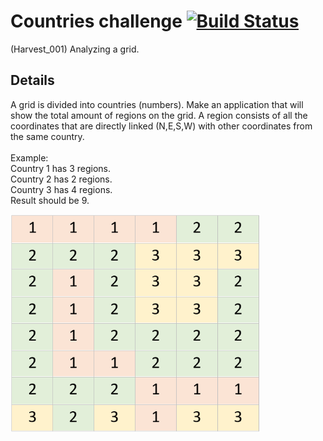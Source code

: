 # Countries challenge [![Build Status](https://dev.azure.com/nerada/GitHub/_apis/build/status/Nerada.challenges_countries?branchName=master)](https://dev.azure.com/nerada/GitHub/_build/latest?definitionId=4&branchName=master)
(Harvest_001) Analyzing a grid.

## Details
A grid is divided into countries (numbers). Make an application that will show the total amount of regions on the grid.
A region consists of all the coordinates that are directly linked (N,E,S,W) with other coordinates from the same country.
<br />
<br />
Example:<br />
Country 1 has 3 regions.<br />
Country 2 has 2 regions.<br />
Country 3 has 4 regions.<br />
Result should be 9.<br />

<img src="Countries.png" width="400" />
